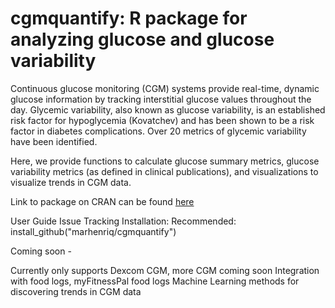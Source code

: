 # cgmquantify: R package for analyzing glucose and glucose variability

Continuous glucose monitoring (CGM) systems provide real-time, dynamic glucose information by tracking interstitial glucose values throughout the day. Glycemic variability, also known as glucose variability, is an established risk factor for hypoglycemia (Kovatchev) and has been shown to be a risk factor in diabetes complications. Over 20 metrics of glycemic variability have been identified.


Here, we provide functions to calculate glucose summary metrics, glucose variability metrics (as defined in clinical publications), and visualizations to visualize trends in CGM data.

Link to package on CRAN can be found [here](https://cran.r-project.org/package=cgmquantify)

User Guide
Issue Tracking
Installation:
Recommended: install_github("marhenriq/cgmquantify")

Coming soon -

Currently only supports Dexcom CGM, more CGM coming soon
Integration with food logs, myFitnessPal food logs
Machine Learning methods for discovering trends in CGM data
